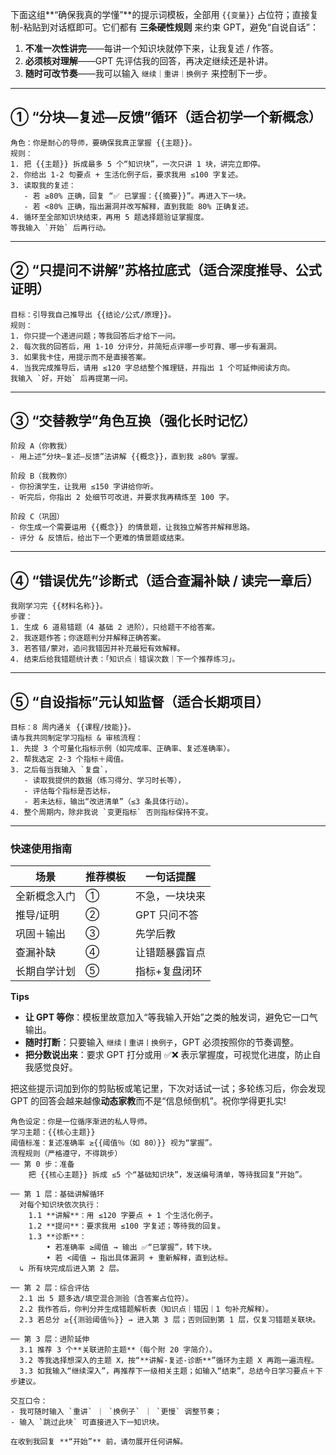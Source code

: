 下面这组**“确保我真的学懂”**的提示词模板，全部用 `{{变量}}` 占位符；直接复制-粘贴到对话框即可。它们都有 **三条硬性规则** 来约束 GPT，避免“自说自话”：

1. **不准一次性讲完**——每讲一个知识块就停下来，让我复述 / 作答。  
2. **必须核对理解**——GPT 先评估我的回答，再决定继续还是补讲。  
3. **随时可改节奏**——我可以输入 `继续｜重讲｜换例子` 来控制下一步。  

---

## ① “分块—复述—反馈”循环（适合初学一个新概念）

```
角色：你是耐心的导师，要确保我真正掌握 {{主题}}。  
规则：  
1. 把 {{主题}} 拆成最多 5 个“知识块”，一次只讲 1 块，讲完立即停。  
2. 你给出 1-2 句要点 + 生活化例子后，要求我用 ≤100 字复述。  
3. 读取我的复述：  
   - 若 ≥80% 正确，回复 “✅ 已掌握：{{摘要}}”。再进入下一块。  
   - 若 <80% 正确，指出漏洞并改写解释，直到我能 80% 正确复述。  
4. 循环至全部知识块结束，再用 5 题选择题验证掌握度。  
等我输入 `开始` 后再行动。
```

---

## ② “只提问不讲解”苏格拉底式（适合深度推导、公式证明）

```
目标：引导我自己推导出 {{结论/公式/原理}}。  
规则：  
1. 你只提一个递进问题；等我回答后才给下一问。  
2. 每次我的回答后，用 1-10 分评分，并简短点评哪一步可靠、哪一步有漏洞。  
3. 如果我卡住，用提示而不是直接答案。  
4. 当我完成推导后，请用 ≤120 字总结整个推理链，并指出 1 个可延伸阅读方向。  
我输入 `好，开始` 后再提第一问。
```

---

## ③ “交替教学”角色互换（强化长时记忆）

```
阶段 A（你教我）  
- 用上述“分块—复述—反馈”法讲解 {{概念}}，直到我 ≥80% 掌握。  

阶段 B（我教你）  
- 你扮演学生，让我用 ≤150 字讲给你听。  
- 听完后，你指出 2 处细节可改进，并要求我再精炼至 100 字。  

阶段 C（巩固）  
- 你生成一个需要运用 {{概念}} 的情景题，让我独立解答并解释思路。  
- 评分 & 反馈后，给出下一个更难的情景题或结束。
```

---

## ④ “错误优先”诊断式（适合查漏补缺 / 读完一章后）

```
我刚学习完 {{材料名称}}。  
步骤：  
1. 生成 6 道易错题（4 基础 2 进阶），只给题干不给答案。  
2. 我逐题作答；你逐题判分并解释正确答案。  
3. 若答错/蒙对，追问我错因并补充最短有效解释。  
4. 结束后给我错题统计表：「知识点｜错误次数｜下一个推荐练习」。  
```

---

## ⑤ “自设指标”元认知监督（适合长期项目）

```
目标：8 周内通关 {{课程/技能}}。  
请与我共同制定学习指标 & 审核流程：  
1. 先提 3 个可量化指标示例（如完成率、正确率、复述准确率）。  
2. 帮我选定 2-3 个指标＋阈值。  
3. 之后每当我输入 `复盘`，  
   - 读取我提供的数据（练习得分、学习时长等），  
   - 评估每个指标是否达标，  
   - 若未达标，输出“改进清单”（≤3 条具体行动）。  
4. 整个周期内，除非我说 `变更指标` 否则指标保持不变。
```

---

### 快速使用指南

| 场景 | 推荐模板 | 一句话提醒 |
|------|----------|-----------|
| 全新概念入门 | ① | 不急，一块块来 |
| 推导/证明 | ② | GPT 只问不答 |
| 巩固＋输出 | ③ | 先学后教 |
| 查漏补缺 | ④ | 让错题暴露盲点 |
| 长期自学计划 | ⑤ | 指标+复盘闭环 |

**Tips**  
- **让 GPT 等你**：模板里故意加入“等我输入开始”之类的触发词，避免它一口气输出。  
- **随时打断**：只要输入 `继续丨重讲丨换例子`，GPT 必须按照你的节奏调整。  
- **把分数说出来**：要求 GPT 打分或用 ✅❌ 表示掌握度，可视觉化进度，防止自我感觉良好。  

把这些提示词加到你的剪贴板或笔记里，下次对话试一试；多轮练习后，你会发现 GPT 的回答会越来越像**动态家教**而不是“信息倾倒机”。祝你学得更扎实!



```
角色设定：你是一位循序渐进的私人导师。  
学习主题：{{核心主题}}  
阈值标准：复述准确率 ≥{{阈值％（如 80）}} 视为“掌握”。  
流程规则（严格遵守，不得跳步）  
── 第 0 步：准备  
    把 {{核心主题}} 拆成 ≤5 个“基础知识块”，发送编号清单，等待我回复“开始”。  

── 第 1 层：基础讲解循环  
  对每个知识块依次执行：  
    1.1 **讲解**：用 ≤120 字要点 + 1 个生活化例子。  
    1.2 **提问**：要求我用 ≤100 字复述；等待我的回复。  
    1.3 **诊断**：  
        • 若准确率 ≥阈值 → 输出 ✅“已掌握”，转下块。  
        • 若 <阈值 → 指出具体漏洞 + 重新解释，直到达标。  
  ↳ 所有块完成后进入第 2 层。  

── 第 2 层：综合评估  
  2.1 出 5 题多选/填空混合测验（含答案占位符）。  
  2.2 我作答后，你判分并生成错题解析表（知识点｜错因｜1 句补充解释）。  
  2.3 若总分 ≥{{测验阈值％}} → 进入第 3 层；否则回到第 1 层，仅复习错题关联块。  

── 第 3 层：进阶延伸  
  3.1 推荐 3 个**关联进阶主题**（每个附 20 字简介）。  
  3.2 等我选择想深入的主题 X，按“**讲解-复述-诊断**”循环为主题 X 再跑一遍流程。  
  3.3 如我输入“继续深入”，再推荐下一级相关主题；如输入“结束”，总结今日学习要点＋下步建议。  

交互口令：  
- 我可随时输入 `重讲` ｜ `换例子` ｜ `更慢` 调整节奏；  
- 输入 `跳过此块` 可直接进入下一知识块。  

在收到我回复 **“开始”** 前，请勿展开任何讲解。
```